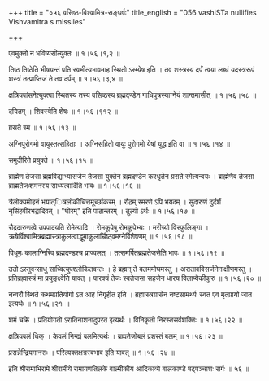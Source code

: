 +++
title = "०५६ वसिष्ठ-विश्वामित्र-सङ्घर्षः"
title_english = "056 vashiSTa nullifies Vishvamitra s missiles"

+++


एवमुक्तो न भविष्यसीत्युक्तः  ॥  १।५६।१,२  ॥   

  

तिष्ठ तिष्ठेति भीषयन्तं प्रति स्वभीत्यभावमाह स्थितो ऽस्म्येष इति । तव
शस्त्रस्य दर्पं त्वया लब्धं यदस्त्ररूपं शस्त्रं तत्प्राप्तिजं ते तव
दर्पम्  ॥  १।५६।३,४  ॥   

  

क्षत्रियपांसनेत्युक्त्वा स्थितस्य तस्य वसिष्ठस्य ब्रह्मदण्डेन
गाधिपुत्रस्याग्नेयं शान्तमासीत्  ॥  १।५६।५८  ॥   

  

दयितम् । शिवस्येति शेषः  ॥  १।५६।९१२  ॥   

  

ग्रसते स्म  ॥  १।५६।१३  ॥   

  

अग्निपुरोगमो वायुस्तत्सहिताः । अग्निसहितो वायुः पुरोगमो येषां युद्ध इति
वा  ॥  १।५६।१४  ॥   

  

समुदीरिते प्रयुक्ते  ॥  १।५६।१५  ॥   

  

ब्राह्मेण तेजसा ब्रह्मविद्याभ्यासजेन तेजसा युक्तेन ब्रह्मदण्डेन करधृतेन
ग्रसते स्मेत्यन्वयः । ब्राह्मेणैव तेजसा ब्राह्मतेजःशमनस्य साध्यत्वादिति
भावः  ॥  १।५६।१६  ॥   

  

त्रैलोक्यमोहनं भयात्ित्रलोकीचित्तमूर्च्छाकरम् । रौद्रम् स्मरणे ऽपि भयदम्
। सुदारुणं दुर्दर्शं नृसिंहवीरभद्रादिवत् । "घोरम्" इति पाठान्तरम् ।
तुल्यो ऽर्थः  ॥  १।५६।१७  ॥   

  

रौद्रदारुणत्वे उपपादयति रोमेत्यादि । रोमकूपेषु रोमकूपेभ्यः । मरीच्यो
विस्फुलिङ्गा ।
ऋषेर्विश्वामित्रब्रह्मास्त्राकुलत्वाद्धूमाकुलार्चिष्ट्वमग्नेर्विशेषणम्
 ॥  १।५६।१८  ॥   

  

विधूमः कालाग्निरिव ब्रह्मदण्डश्च प्राज्वलत् । तत्समर्पितब्रह्मतेजसेति
भावः  ॥  १।५६।१९  ॥   

  

ततो ऽस्तुवन्साधु साध्वित्युपश्लोकितवन्तः । हे ब्रह्मन् ते बलममोघमस्तु ।
अरातावविसर्जनेनाक्षीणमस्तु । प्रतिब्रह्मास्त्रं मा प्रयुङ्क्ष्वेति यावत्
। पारक्यं तेजः स्वतेजसा सहजेन धारय विलाप्यैकीकुरु  ॥  १।५६।२०  ॥   

  

नन्वरौ स्थिते कथमप्रतियोगो ऽत आह निगृहीत इति । ब्रह्मास्त्रग्रासेन
नष्टसामर्थ्यः स्वत एव मृतप्रायो जात इत्यर्थः  ॥  १।५६।२१  ॥   

  

शमं चक्रे । प्रतियोगतो ऽरातिनाशनादुपरत इत्यर्थः । विनिकृतो
निरस्तसर्वशक्तिः  ॥  १।५६।२२  ॥   

  

क्षत्रियबलं धिक् । केवलं निन्द्यं बलमित्यर्थः । ब्रह्मतेजोबलं प्रशस्तं
बलम्  ॥  १।५६।२३  ॥   

  

प्रसन्नेन्द्रियमानसः । परित्यक्तक्षत्रस्वभाव इति यावत्  ॥  १।५६।२४  ॥   

  

इति श्रीरामाभिरामे श्रीरामीये रामायणतिलके वाल्मीकीय आदिकाव्ये बालकाण्डे
षट्पञ्चाशः सर्गः  ॥  ५६  ॥   

  


